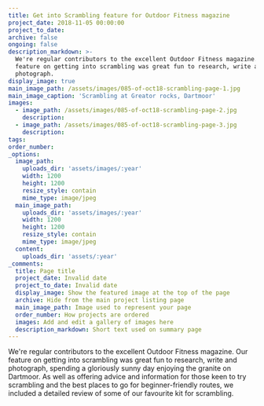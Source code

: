 ```yaml
---
title: Get into Scrambling feature for Outdoor Fitness magazine
project_date: 2018-11-05 00:00:00
project_to_date:
archive: false
ongoing: false
description_markdown: >-
  We're regular contributors to the excellent Outdoor Fitness magazine. Our
  feature on getting into scrambling was great fun to research, write and
  photograph.
display_image: true
main_image_path: /assets/images/085-of-oct18-scrambling-page-1.jpg
main_image_caption: 'Scrambling at Greator rocks, Dartmoor'
images:
  - image_path: /assets/images/085-of-oct18-scrambling-page-2.jpg
    description:
  - image_path: /assets/images/085-of-oct18-scrambling-page-3.jpg
    description:
tags:
order_number:
_options:
  image_path:
    uploads_dir: 'assets/images/:year'
    width: 1200
    height: 1200
    resize_style: contain
    mime_type: image/jpeg
  main_image_path:
    uploads_dir: 'assets/images/:year'
    width: 1200
    height: 1200
    resize_style: contain
    mime_type: image/jpeg
  content:
    uploads_dir: 'assets/:year'
_comments:
  title: Page title
  project_date: Invalid date
  project_to_date: Invalid date
  display_image: Show the featured image at the top of the page
  archive: Hide from the main project listing page
  main_image_path: Image used to represent your page
  order_number: How projects are ordered
  images: Add and edit a gallery of images here
  description_markdown: Short text used on summary page
---
```


We're regular contributors to the excellent Outdoor Fitness magazine. Our feature on getting into scrambling was great fun to research, write and photograph, spending a gloriously sunny day enjoying the granite on Dartmoor. As well as offering advice and information for those keen to try scrambling and the best places to go for beginner-friendly routes, we included a detailed review of some of our favourite kit for scrambling.